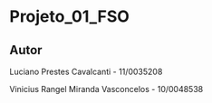 Projeto_01_FSO
==============

Autor
-----
Luciano Prestes Cavalcanti - 11/0035208

Vinicius Rangel Miranda Vasconcelos - 10/0048538
